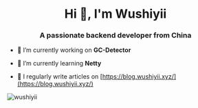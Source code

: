 <h1 align="center">Hi 👋, I'm Wushiyii</h1>
<h3 align="center">A passionate backend developer from China</h3>

- 🔭 I’m currently working on **GC-Detector**

- 🌱 I’m currently learning **Netty**

- 📝 I regularly write articles on [https://blog.wushiyii.xyz/](https://blog.wushiyii.xyz/)

<p>&nbsp;<img align="left" src="https://github-readme-stats.vercel.app/api?username=wushiyii&show_icons=true&locale=en&theme=radical" alt="wushiyii" /></p>

